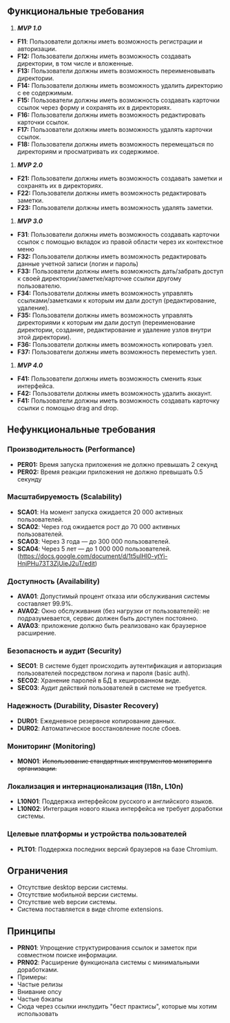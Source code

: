 ## Функциональные требования

1. ***MVP 1.0***
- **F11**: Пользователи должны иметь возможность регистрации и авторизации.
- **F12:** Пользователи должны иметь возможность создавать директории, в том числе и вложенные.
- **F13:** Пользователи должны иметь возможность переименовывать директории.
- **F14:** Пользователи должны иметь возможность удалить директорию с ее содержимым.
- **F15:** Пользователи должны иметь возможность создавать карточки ссылок через форму и сохранять их в директориях.
- **F16:** Пользователи должны иметь возможность редактировать карточки ссылок.
- **F17:** Пользователи должны иметь возможность удалять карточки ссылок.
- **F18:** Пользователи должны иметь возможность перемещаться по директориям и просматривать их содержимое.
1. ***MVP 2.0***
- **F21:** Пользователи должны иметь возможность создавать заметки и сохранять их в директориях.
- **F22:** Пользователи должны иметь возможность редактировать заметки.
- **F23:** Пользователи должны иметь возможность удалять заметки.
1. ***MVP 3.0***
- **F31**: Пользователи должны иметь возможность создавать карточки ссылок с помощью вкладок из правой области через их контекстное меню
- **F32:** Пользователи должны иметь возможность редактировать данные учетной записи (логин и пароль)
- **F33:** Пользователи должны иметь возможность дать/забрать доступ к своей директории/заметке/карточке ссылки другому пользователю.
- **F34:** Пользователи должны иметь возможность управлять ссылками/заметками к которым им дали доступ (редактирование, удаление).
- **F35:** Пользователи должны иметь возможность управлять директориями к которым им дали доступ (переименование директории, создание, редактирование и удаление узлов внутри этой директории).
- **F36:** Пользователи должны иметь возможность копировать узел.
- **F37:** Пользователи должны иметь возможность переместить узел.
1. ***MVP 4.0***
- **F41:** Пользователи должны иметь возможность сменить язык интерфейса.
- **F42:** Пользователи должны иметь возможность удалить аккаунт.
- **F41:** Пользователи должны иметь возможность создавать карточку ссылки с помощью drag and drop.

## Нефункциональные требования

### Производительность (Performance)

- **PER01:** Время запуска приложения не должно превышать 2 секунд
- **PER02:** Время реакции приложения не должно превышать 0.5 секунду
### Масштабируемость (Scalability)

- **SCA01**: На момент запуска ожидается 20 000 активных пользователей.
- **SCA02**: Через год ожидается рост до 70 000 активных пользователей.
- **SCA03**: Через 3 года — до 300 000 пользователей.
- **SCA04**: Через 5 лет — до 1 000 000 пользователей.
(https://docs.google.com/document/d/1t5ulHI0-ytYi-HnjPHu73T3ZjUieJ2uT/edit)

### Доступность (Availability)

- **AVA01**: Допустимый процент отказа или обслуживания системы составляет 99.9%.
- **AVA02**: Окно обслуживания (без нагрузки от пользователей): не подразумевается, сервис должен быть доступен постоянно.
- **AVA03**: приложение должно быть реализовано как браузерное расширение.

### Безопасность и аудит (Security)

- **SEC01**:  В системе будет происходить аутентификация и авторизация пользователей посредством логина и пароля (basic auth).
- **SEC02**: Хранение паролей в БД в хешированном виде.
- **SEC03**: Аудит действий пользователей в системе не требуется.

### Надежность (Durability, Disaster Recovery)

- **DUR01**: Ежедневное резервное копирование данных.
- **DUR02**: Автоматическое восстановление после сбоев.

### Мониторинг (Monitoring)

- **MON01**: ~~Использование стандартных инструментов мониторинга организации.~~

### Локализация и интернационализация (I18n, L10n)

- **L10N01**: Поддержка интерфейсом русского и английского языков.
- **L10N02**: Интеграция нового языка интерфейса не требует доработки системы.

### Целевые платформы и устройства пользователей

- **PLT01**: Поддержка последних версий браузеров на базе Chromium.

## Ограничения

- Отсутствие desktop версии системы.
- Отсутствие мобильной версии системы.
- Отсутствие web версии системы.
- Система поставляется в виде chrome extensions.

## Принципы

- **PRN01**: Упрощение структурирования ссылок и заметок при совместном поиске информации.
- **PRN02**: Расширение функционала системы с минимальными доработками.
- Примеры:
- Частые релизы
- Внивание опсу
- Частые бэкапы
- Сюда через ссылки инклудить "бест практисы", которые мы хотим использовать
